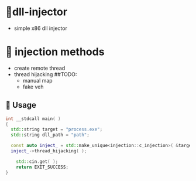 # 💾dll-injector
- simple x86 dll injector

# 💉 injection methods
- create remote thread
- thread hijacking
##TODO:
  - manual map
  - fake veh

## 📘 Usage
```cpp
int __stdcall main( )
{
  std::string target = "process.exe";
  std::string dll_path = "path";

  const auto inject_ = std::make_unique<injection::c_injection>( &target, &dll_path );
  inject_->thread_hijacking( );

	std::cin.get( );
	return EXIT_SUCCESS;
}
```
